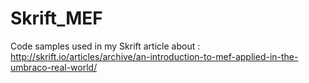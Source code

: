 # Skrift_MEF
Code samples used in my Skrift article about : http://skrift.io/articles/archive/an-introduction-to-mef-applied-in-the-umbraco-real-world/
